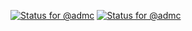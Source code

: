 [![Status for @admc](https://badge.stateful.com/admc/status.svg)](https://app.stateful.com/@admc)
[![Status for @admc](https://badge.stateful.com/admc/dnd.svg)](https://app.stateful.com/@admc)

